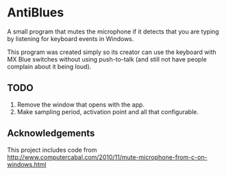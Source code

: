 # AntiBlues
A small program that mutes the microphone if it detects that you are typing by listening for keyboard events in Windows.

This program was created simply so its creator can use the keyboard with MX Blue switches without using push-to-talk (and still not have people complain about it being loud).

## TODO
1. Remove the window that opens with the app.
2. Make sampling period, activation point and all that configurable.

## Acknowledgements
This project includes code from http://www.computercabal.com/2010/11/mute-microphone-from-c-on-windows.html
